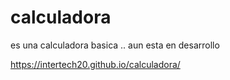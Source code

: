 # calculadora
es una calculadora basica .. aun esta en desarrollo

https://intertech20.github.io/calculadora/
